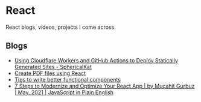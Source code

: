 # React
React blogs, videos, projects I come across.

## Blogs
- [Using Cloudflare Workers and GitHub Actions to Deploy Statically Generated Sites - SphericalKat](https://medium.com/swlh/using-cloudflare-workers-and-github-actions-to-deploy-statically-generated-sites-c96b502d49c4)
- [Create PDF files using React](https://reactjsexample.com/create-pdf-files-using-react/)
- [Tips to write better functional components](https://luisarbezerra.com/tips-to-write-better-functional-react-components)
- [7 Steps to Modernize and Optimize Your React App | by Mucahit Gurbuz | May, 2021 | JavaScript in Plain English](https://javascript.plainenglish.io/7-steps-to-modernize-and-optimize-your-react-app-466cbea51b8f)
